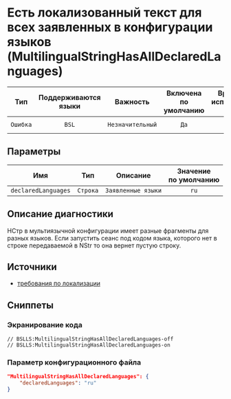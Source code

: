 # Есть локализованный текст для всех заявленных в конфигурации языков (MultilingualStringHasAllDeclaredLanguages)

|   Тип    |    Поддерживаются<br>языки    |     Важность     |    Включена<br>по умолчанию    |    Время на<br>исправление (мин)    |            Теги             |
|:--------:|:-----------------------------:|:----------------:|:------------------------------:|:-----------------------------------:|:---------------------------:|
| `Ошибка` |             `BSL`             | `Незначительный` |              `Да`              |                 `2`                 |    `error`<br>`localize`    |

## Параметры


|         Имя         |   Тип    |      Описание      |    Значение<br>по умолчанию    |
|:-------------------:|:--------:|:------------------:|:------------------------------:|
| `declaredLanguages` | `Строка` | `Заявленные языки` |              `ru`              |
<!-- Блоки выше заполняются автоматически, не трогать -->
## Описание диагностики

НСтр в мультиязычной конфигурации имеет разные фрагменты для разных языков.
Если запустить сеанс под кодом языка, которого нет в строке передаваемой в NStr то она вернет пустую строку.

## Источники

- [требования по локализации](https://its.1c.ru/db/v8std/content/763/hdoc)

## Сниппеты

<!-- Блоки ниже заполняются автоматически, не трогать -->
### Экранирование кода

```bsl
// BSLLS:MultilingualStringHasAllDeclaredLanguages-off
// BSLLS:MultilingualStringHasAllDeclaredLanguages-on
```

### Параметр конфигурационного файла

```json
"MultilingualStringHasAllDeclaredLanguages": {
    "declaredLanguages": "ru"
}
```
